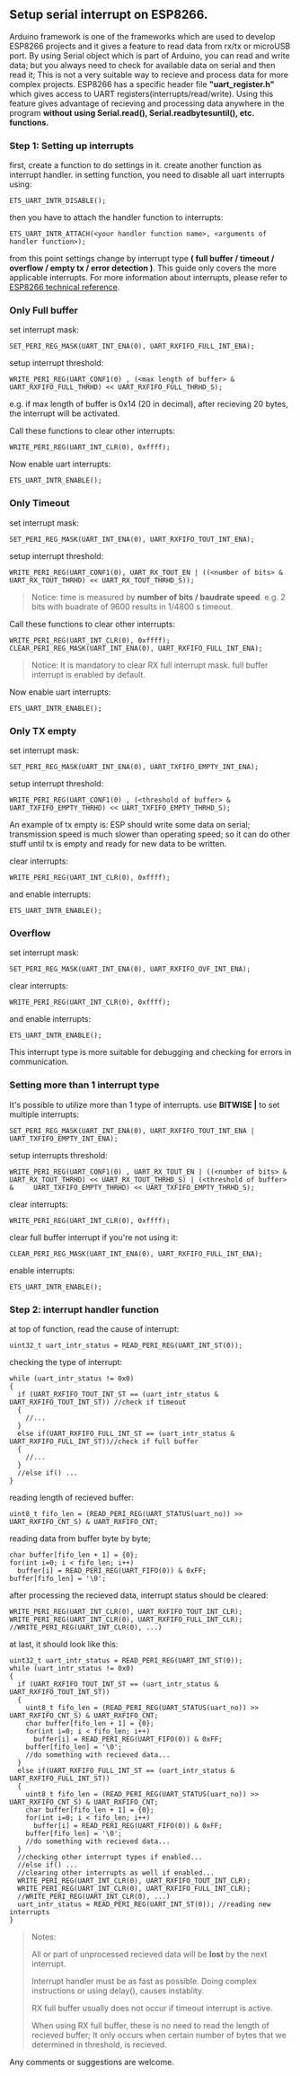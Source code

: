 ## Setup serial interrupt on ESP8266.
Arduino framework is one of the frameworks which are used to develop ESP8266 projects and it gives a feature to read data from rx/tx or microUSB port.
By using Serial object which is part of Arduino, you can read and write data; but you always need to check for available data on serial and then read it;
This is not a very suitable way to recieve and process data for more complex projects. ESP8266 has a specific header file **"uart_register.h"** which gives access 
to UART registers(interrupts/read/write). Using this feature gives advantage of recieving and processing data anywhere in the program **without using Serial.read(), Serial.readbytesuntil(), etc. functions.**

### Step 1: Setting up interrupts
first, create a function to do settings in it. create another function as interrupt handler. 
in setting function, you need to disable all uart interrupts using: 

    ETS_UART_INTR_DISABLE();
then you have to attach the handler function to interrupts:

    ETS_UART_INTR_ATTACH(<your handler function name>, <arguments of handler function>);
from this point settings change by interrupt type **( full buffer / timeout / overflow / empty tx / error detection )**.
This guide only covers the more applicable interrupts. For more information about interrupts, please refer to [ESP8266 technical reference](https://www.espressif.com/sites/default/files/documentation/esp8266-technical_reference_en.pdf).

### Only Full buffer
set interrupt mask:

    SET_PERI_REG_MASK(UART_INT_ENA(0), UART_RXFIFO_FULL_INT_ENA);    
setup interrupt threshold:

    WRITE_PERI_REG(UART_CONF1(0) , (<max length of buffer> & UART_RXFIFO_FULL_THRHD) << UART_RXFIFO_FULL_THRHD_S);
e.g. if max length of buffer is 0x14 (20 in decimal), after recieving 20 bytes, the interrupt will be activated.

Call these functions to clear other interrupts:

    WRITE_PERI_REG(UART_INT_CLR(0), 0xffff);
Now enable uart interrupts:

    ETS_UART_INTR_ENABLE();
### Only Timeout
set interrupt mask:

    SET_PERI_REG_MASK(UART_INT_ENA(0), UART_RXFIFO_TOUT_INT_ENA); 
setup interrupt threshold:    
        
    WRITE_PERI_REG(UART_CONF1(0), UART_RX_TOUT_EN | ((<number of bits> & UART_RX_TOUT_THRHD) << UART_RX_TOUT_THRHD_S));
> Notice: time is measured by **number of bits / baudrate speed**. e.g. 2 bits with buadrate of 9600 results in 1/4800 s timeout.

Call these functions to clear other interrupts:

    WRITE_PERI_REG(UART_INT_CLR(0), 0xffff);
    CLEAR_PERI_REG_MASK(UART_INT_ENA(0), UART_RXFIFO_FULL_INT_ENA);
> Notice: It is mandatory to clear RX full interrupt mask. full buffer interrupt is enabled by default.

Now enable uart interrupts:

    ETS_UART_INTR_ENABLE();    
### Only TX empty
set interrupt mask:

    SET_PERI_REG_MASK(UART_INT_ENA(0), UART_TXFIFO_EMPTY_INT_ENA); 
setup interrupt threshold:    
        
    WRITE_PERI_REG(UART_CONF1(0) , (<threshold of buffer> & UART_TXFIFO_EMPTY_THRHD) << UART_TXFIFO_EMPTY_THRHD_S);
An example of tx empty is: ESP should write some data on serial; transmission speed is much slower than operating speed; so it can do other stuff until tx is empty and ready for new data to be written.      

clear interrupts:

    WRITE_PERI_REG(UART_INT_CLR(0), 0xffff);
and enable interrupts:
    
    ETS_UART_INTR_ENABLE();
### Overflow
set interrupt mask:
    
    SET_PERI_REG_MASK(UART_INT_ENA(0), UART_RXFIFO_OVF_INT_ENA);
clear interrupts:

    WRITE_PERI_REG(UART_INT_CLR(0), 0xffff);
and enable interrupts:
    
    ETS_UART_INTR_ENABLE();
This interrupt type is more suitable for debugging and checking for errors in communication.
### Setting more than 1 interrupt type
It's possible to utilize more than 1 type of interrupts.
use **BITWISE |** to set multiple interrupts:
    
    SET_PERI_REG_MASK(UART_INT_ENA(0), UART_RXFIFO_TOUT_INT_ENA | UART_TXFIFO_EMPTY_INT_ENA);
setup interrupts threshold: 
        
    WRITE_PERI_REG(UART_CONF1(0) , UART_RX_TOUT_EN | ((<number of bits> & UART_RX_TOUT_THRHD) << UART_RX_TOUT_THRHD_S) | (<threshold of buffer> &     UART_TXFIFO_EMPTY_THRHD) << UART_TXFIFO_EMPTY_THRHD_S);
clear interrupts:
    
    WRITE_PERI_REG(UART_INT_CLR(0), 0xffff);
clear full buffer interrupt if you're not using it:

    CLEAR_PERI_REG_MASK(UART_INT_ENA(0), UART_RXFIFO_FULL_INT_ENA);
enable interrupts:

    ETS_UART_INTR_ENABLE();

### Step 2: interrupt handler function
at top of function, read the cause of interrupt:

    uint32_t uart_intr_status = READ_PERI_REG(UART_INT_ST(0));
checking the type of interrupt:

    while (uart_intr_status != 0x0)
    {
      if (UART_RXFIFO_TOUT_INT_ST == (uart_intr_status & UART_RXFIFO_TOUT_INT_ST)) //check if timeout 
      {
        //...
      }
      else if(UART_RXFIFO_FULL_INT_ST == (uart_intr_status & UART_RXFIFO_FULL_INT_ST))//check if full buffer
      {
        //...
      }
      //else if() ...
    }
reading length of recieved buffer:
    
    uint8_t fifo_len = (READ_PERI_REG(UART_STATUS(uart_no)) >> UART_RXFIFO_CNT_S) & UART_RXFIFO_CNT;
reading data from buffer byte by byte;
    
    char buffer[fifo_len + 1] = {0};
    for(int i=0; i < fifo_len; i++)
      buffer[i] = READ_PERI_REG(UART_FIFO(0)) & 0xFF;
    buffer[fifo_len] = '\0';
after processing the recieved data, interrupt status should be cleared:
    
    WRITE_PERI_REG(UART_INT_CLR(0), UART_RXFIFO_TOUT_INT_CLR);
    WRITE_PERI_REG(UART_INT_CLR(0), UART_RXFIFO_FULL_INT_CLR);
    //WRITE_PERI_REG(UART_INT_CLR(0), ...)
at last, it should look like this:
    
    uint32_t uart_intr_status = READ_PERI_REG(UART_INT_ST(0));
    while (uart_intr_status != 0x0)
    {
      if (UART_RXFIFO_TOUT_INT_ST == (uart_intr_status & UART_RXFIFO_TOUT_INT_ST))
      {
        uint8_t fifo_len = (READ_PERI_REG(UART_STATUS(uart_no)) >> UART_RXFIFO_CNT_S) & UART_RXFIFO_CNT;
        char buffer[fifo_len + 1] = {0};
        for(int i=0; i < fifo_len; i++)
          buffer[i] = READ_PERI_REG(UART_FIFO(0)) & 0xFF;
        buffer[fifo_len] = '\0';
        //do something with recieved data...
      }
      else if(UART_RXFIFO_FULL_INT_ST == (uart_intr_status & UART_RXFIFO_FULL_INT_ST))
      {
        uint8_t fifo_len = (READ_PERI_REG(UART_STATUS(uart_no)) >> UART_RXFIFO_CNT_S) & UART_RXFIFO_CNT;
        char buffer[fifo_len + 1] = {0};
        for(int i=0; i < fifo_len; i++)
          buffer[i] = READ_PERI_REG(UART_FIFO(0)) & 0xFF;
        buffer[fifo_len] = '\0';
        //do something with recieved data...
      }
      //checking other interrupt types if enabled...
      //else if() ... 
      //clearing other interrupts as well if enabled...
      WRITE_PERI_REG(UART_INT_CLR(0), UART_RXFIFO_TOUT_INT_CLR);
      WRITE_PERI_REG(UART_INT_CLR(0), UART_RXFIFO_FULL_INT_CLR);
      //WRITE_PERI_REG(UART_INT_CLR(0), ...)
      uart_intr_status = READ_PERI_REG(UART_INT_ST(0)); //reading new interrupts
    }
 > Notes: 
 > 
 > All or part of unprocessed recieved data will be **lost** by the next interrupt.
 > 
 > Interrupt handler must be as fast as possible. Doing complex instructions or using delay(), causes instablity. 
 > 
 > RX full buffer usually does not occur if timeout interrupt is active.
 > 
 > When using RX full buffer, these is no need to read the length of recieved buffer; It only occurs when certain number of bytes that we determined in threshold, is   recieved.
 
Any comments or suggestions are welcome.


    
    
    
    
    
    
    
    
    
    
    
    
    
    
    
    
    
    
    
    
    

